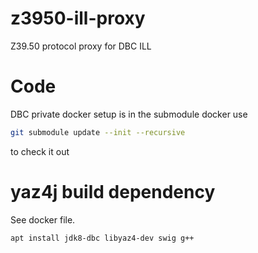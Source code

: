 # z3950-ill-proxy
Z39.50 protocol proxy for DBC ILL

# Code

DBC private docker setup is in the submodule docker use

```bash
git submodule update --init --recursive
```

to check it out


# yaz4j build dependency

See docker file. 
```bash
apt install jdk8-dbc libyaz4-dev swig g++
```
